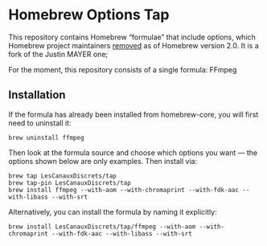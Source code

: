 # Homebrew Options Tap

This repository contains Homebrew “formulae” that include options, which Homebrew project maintainers [removed][] as of Homebrew version 2.0. It is a fork of the Justin MAYER one;

For the moment, this repository consists of a single formula: FFmpeg

## Installation

If the formula has already been installed from homebrew-core, you will first need to uninstall it:

    brew uninstall ffmpeg

Then look at the formula source and choose which options you want — the options shown below are only examples. Then install via:

    brew tap LesCanauxDiscrets/tap
    brew tap-pin LesCanauxDiscrets/tap
    brew install ffmpeg --with-aom --with-chromaprint --with-fdk-aac --with-libass --with-srt

Alternatively, you can install the formula by naming it explicitly:

    brew install LesCanauxDiscrets/tap/ffmpeg --with-aom --with-chromaprint --with-fdk-aac --with-libass --with-srt


[removed]: https://github.com/Homebrew/homebrew-core/issues/31510
